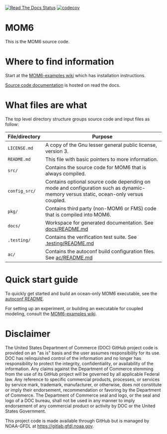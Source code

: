 [![Read The Docs Status](https://readthedocs.org/projects/mom6/badge/?badge=latest)](http://mom6.readthedocs.io/)
[![codecov](https://codecov.io/gh/NOAA-GFDL/MOM6/branch/dev%2Fmaster/graph/badge.svg)](https://codecov.io/gh/NOAA-GFDL/MOM6)

# MOM6

This is the MOM6 source code.


# Where to find information

Start at the [MOM6-examples wiki](https://github.com/NOAA-GFDL/MOM6-examples/wiki) which has installation instructions.

[Source code documentation](http://mom6.readthedocs.io/) is hosted on read the docs.


# What files are what

The top level directory structure groups source code and input files as follow:

| File/directory    | Purpose |
| --------------    | ------- |
| ```LICENSE.md```  | A copy of the Gnu lesser general public license, version 3. |
| ```README.md```   | This file with basic pointers to more information. |
| ```src/```        | Contains the source code for MOM6 that is always compiled. |
| ```config_src/``` | Contains optional source code depending on mode and configuration such as dynamic-memory versus static, ocean-only versus coupled. |
| ```pkg/```        | Contains third party (non-MOM6 or FMS) code that is compiled into MOM6. |
| ```docs/```       | Workspace for generated documentation.  See [docs/README.md](docs/README.md) |
| ```.testing/```   | Contains the verification test suite.  See [.testing/README.md](.testing/README.md) |
| ```ac/```         | Contains the autoconf build configuration files. See [ac/README.md](ac/README.md) |


# Quick start guide

To quickly get started and build an ocean-only MOM6 executable, see the
[autoconf README](ac/README.md).

For setting up an experiment, or building an executable for coupled modeling,
consult the [MOM6-examples wiki](https://github.com/NOAA-GFDL/MOM6-examples/wiki).


# Disclaimer

The United States Department of Commerce (DOC) GitHub project code is provided
on an "as is" basis and the user assumes responsibility for its use. DOC has
relinquished control of the information and no longer has responsibility to
protect the integrity, confidentiality, or availability of the information. Any
claims against the Department of Commerce stemming from the use of its GitHub
project will be governed by all applicable Federal law. Any reference to
specific commercial products, processes, or services by service mark,
trademark, manufacturer, or otherwise, does not constitute or imply their
endorsement, recommendation or favoring by the Department of Commerce. The
Department of Commerce seal and logo, or the seal and logo of a DOC bureau,
shall not be used in any manner to imply endorsement of any commercial product
or activity by DOC or the United States Government.

This project code is made available through GitHub but is managed by NOAA-GFDL
at https://gitlab.gfdl.noaa.gov.
